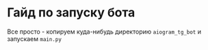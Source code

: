 # Гайд по запуску бота
Все просто - копируем куда-нибудь директорию `aiogram_tg_bot` и запускаем `main.py`